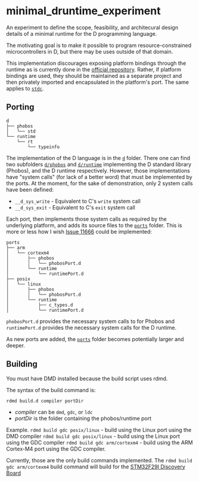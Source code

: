 # minimal_druntime_experiment
An experiment to define the scope, feasibility, and architecural design details of a minimal runtime for the D programming language.

The motivating goal is to make it possible to program resource-constrained microcontrollers in D, but there may be uses outside of that domain.

This implementation discourages exposing platform bindings through the runtime as is currently done in the [official repository](https://github.com/D-Programming-Language/druntime/tree/master/src/core/sys).  Rather, if platform bindings are used, they should be maintained as a separate project and then privately imported and encapsulated in the platform's port.  The same applies to [`stdc`](https://github.com/D-Programming-Language/druntime/tree/master/src/core/stdc).

## Porting

```
d
├── phobos
│   └── std
└── runtime
    └── rt
        └── typeinfo

```

The implementation of the D language is in the [`d`](https://github.com/JinShil/minimal_druntime_experiment/tree/master/source/d) folder.  There one can find two subfolders [`d/phobos`](https://github.com/JinShil/minimal_druntime_experiment/tree/master/source/d/phobos) and [`d/runtime`](https://github.com/JinShil/minimal_druntime_experiment/tree/master/source/d/runtime) implementing the D standard library (Phobos), and the D runtime respectively.  However, those implementations have "system calls" (for lack of a better word) that must be implemented by the ports.  At the moment, for the sake of demonstration, only 2 system calls have been defined:
* `__d_sys_write` - Equivalent to C's `write` system call
* `__d_sys_exit` - Equivalent to C's `exit` system call

Each port, then implements those system calls as required by the underlying platform, and adds its source files to the [`ports`](https://github.com/JinShil/minimal_druntime_experiment/tree/master/source/ports) folder.  This is more or less how I wish [Issue 11666](https://issues.dlang.org/show_bug.cgi?id=11666) could be implemented:

```
ports
├── arm
│   └── cortexm4
│       ├── phobos
│       │   └── phobosPort.d
│       └── runtime
│           └── runtimePort.d
├── posix
│   └── linux
│       ├── phobos
│       │   └── phobosPort.d
│       └── runtime
│           ├── c_types.d
│           └── runtimePort.d

```

`phobosPort.d` provides the necessary system calls to for Phobos and `runtimePort.d` provides the necessary system calls for the D runtime.  

As new ports are added, the [`ports`](https://github.com/JinShil/minimal_druntime_experiment/tree/master/source/ports) folder becomes potentially larger and deeper.

## Building
You must have DMD installed because the build script uses rdmd.

The syntax of the build command is:
```
rdmd build.d compiler portDir
```
* *compiler* can be `dmd`, `gdc`, or `ldc`
* *portDir* is the folder containing the phobos/runtime port

Example.
`rdmd build gdc posix/linux` - build using the Linux port using the DMD compiler 
`rdmd build gdc posix/linux` - build using the Linux port using the GDC compiler
`rdmd build gdc arm/cortexm4` - build using the ARM Cortex-M4 port using the GDC compiler.

Currently, those are the only build commands implemented.  The `rdmd build gdc arm/cortexm4` build command will build for the [STM32F29I Discovery Board](http://www.st.com/web/catalog/tools/FM116/SC959/SS1532/PF259090)